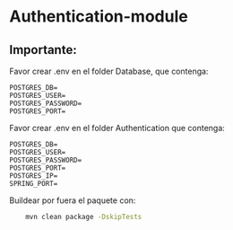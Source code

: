 # Authentication-module

## Importante:
Favor crear .env en el folder Database, que contenga:

```env
POSTGRES_DB=
POSTGRES_USER=
POSTGRES_PASSWORD=
POSTGRES_PORT=
```

Favor crear .env en el folder Authentication que contenga:

```env
POSTGRES_DB=
POSTGRES_USER=
POSTGRES_PASSWORD=
POSTGRES_PORT=
POSTGRES_IP=
SPRING_PORT=
```

Buildear por fuera el paquete con:
```bash
    mvn clean package -DskipTests
```

